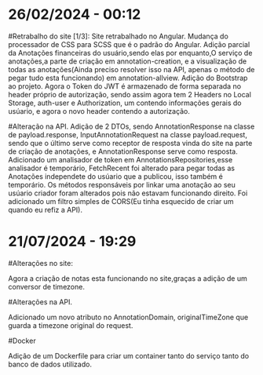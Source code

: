 26/02/2024 - 00:12
==================================================================================================================================================================
#Retrabalho do site [1/3]:
Site retrabalhado no Angular.
Mudança do processador de CSS para SCSS que é o padrão do Angular.
Adição parcial da Anotações financeiras do usuário,sendo elas por enquanto,O serviço de anotações,a parte de criação em annotation-creation, 
e a visualização de todas as anotações(Ainda preciso resolver isso na API, apenas o método de pegar tudo esta funcionando) em annotation-allview.
Adição do Bootstrap ao projeto.
Agora o Token do JWT é armazenado de forma separada no header próprio de autorização, sendo assim agora tem 2 Headers no Local Storage, auth-user e Authorization, um contendo informações gerais do usúario, e agora o novo header contendo a autorização.

#Alteração na API.
Adição de 2 DTOs, sendo AnnotationResponse na classe de payload.response, InputAnnotationRequest na classe payload.request, sendo que o último serve como receptor de resposta vinda do site na parte de criação de anotações, e AnnotationResponse serve como resposta.
Adicionado um analisador de token em AnnotationsRepositories,esse analisador é temporário,
FetchRecent foi alterado para pegar todas as Anotações independete do usúario que a publicou, isso também é temporário.
Os métodos responsáveis por linkar uma anotação ao seu usúario criador foram alterados pois não estavam funcionando direito.
Foi adicionado um filtro simples de CORS(Eu tinha esquecido de criar um quando eu refiz a API).

21/07/2024 - 19:29
=======================================================================================================================================================================

#Alterações no site:

Agora a criação de notas esta funcionando no site,graças a adição de um conversor de timezone.

#Alterações na API.

Adicionado um novo atributo no AnnotationDomain, originalTimeZone que guarda a timezone original do request.

#Docker

Adição de um Dockerfile para criar um container tanto do serviço tanto do banco de dados utilizado.




